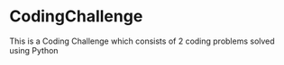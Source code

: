 # CodingChallenge
This is a Coding Challenge which consists of 2 coding problems solved using Python
